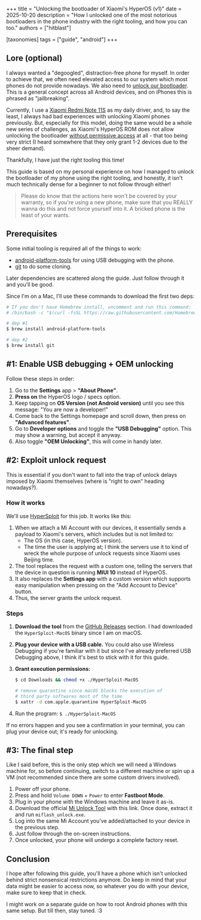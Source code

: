 +++
title = "Unlocking the bootloader of Xiaomi's HyperOS (v1)"
date = 2025-10-20
description = "How I unlocked one of the most notorious bootloaders in the phone industry with the right tooling, and how you can too."
authors = ["hitblast"]

[taxonomies]
tags = ["guide", "android"]
+++

## Lore (optional)

I always wanted a "degoogled", distraction-free phone for myself. In order to achieve that, we often need elevated access to our system which most phones do not provide nowadays. We also need to [unlock our bootloader](https://source.android.com/docs/core/architecture/bootloader/locking_unlocking). This is a general concept across all Android devices, and on iPhones this is phrased as "jailbreaking".

Currently, I use a [Xiaomi Redmi Note 11S](https://www.mi.com/global/product/redmi-note-11s/specs/) as my daily driver, and, to say the least, I always had bad experiences with unlocking Xiaomi phones previously. But, especially for this model, doing the same would be a whole new series of challenges, as Xiaomi's HyperOS ROM does not allow
unlocking the bootloader [without permissive access](https://xiaomitime.com/bootloader-unlocking-comes-to-an-end-with-xiaomi-hyperos-2-0-12926/) at all - that too being very strict (I heard somewhere that they only grant
1-2 devices due to the sheer demand).

Thankfully, I have just the right tooling this time!

This guide is based on my personal experience on how I managed to unlock the bootloader of my phone using the right tooling, and honestly, it isn't much technically dense for a beginner to not follow through either!

> Please do know that the actions here won't be covered by your warranty, so if you're using a new phone, make sure that you REALLY wanna do this and not force yourself into it. A bricked phone is the least of your wants.

## Prerequisites

Some initial tooling is required all of the things to work:

- [android-platform-tools](https://dev.to/james_robert/quick-guide-to-installing-android-sdk-platform-tools-on-macos-and-windows-266c) for using USB debugging with the phone.
- [git](https://git-scm.com) to do some cloning.

Later dependencies are scattered along the guide. Just follow through it and you'll be good.

Since I'm on a Mac, I'll use these commands to download the first two deps:

```bash
# If you don't have Homebrew install, uncomment and run this command:
# /bin/bash -c "$(curl -fsSL https://raw.githubusercontent.com/Homebrew/install/HEAD/install.sh)"

# dep #1
$ brew install android-platform-tools

# dep #2
$ brew install git
```

## #1: Enable USB debugging + OEM unlocking

Follow these steps in order:

1. Go to the **Settings** app > **"About Phone"**.
2. **Press on** the HyperOS logo / specs option.
3. Keep tapping on **OS Version (not Android version)** until you see this message: "You are now a developer!"
4. Come back to the Settings homepage and scroll down, then press on **"Advanced features"**.
5. Go to **Developer options** and toggle the **"USB Debugging"** option. This may show a warning, but accept it anyway.
6. Also toggle **"OEM Unlocking"**, this will come in handy later.

## #2: Exploit unlock request

This is essential if you don't want to fall into the trap of unlock delays imposed by Xiaomi themselves (where is "right to own" heading nowadays?).

### How it works

We'll use [HyperSploit](https://github.com/TheAirBlow/HyperSploit) for this job. It works like this:

1. When we attach a Mi Account with our devices, it essentially sends a payload to Xiaomi's servers, which includes but is not limited to:
    - The OS (in this case, HyperOS version).
    - The time the user is applying at; I think the servers use it to kind of wreck the whole purpose of unlock requests since Xiaomi uses Beijing time.
2. The tool replaces the request with a custom one, telling the servers that the device in question is running **MIUI 10** instead of HyperOS.
3. It also replaces the **Settings app** with a custom version which supports easy manipulation when pressing on the "Add Account to Device" button.
4. Thus, the server grants the unlock request.

### Steps

1. **Download the tool** from the [GitHub Releases](https://github.com/TheAirBlow/HyperSploit/releases) section. I had downloaded the `HyperSploit-MacOS` binary since I am on macOS.
2. **Plug your device with a USB cable.** You could also use Wireless Debugging if you're familiar with it but since I've already preferred USB Debugging above, I think it's best to stick with it for this guide.
3. **Grant execution permissions:**

    ```bash
    $ cd Downloads && chmod +x ./HyperSploit-MacOS

    # remove quarantine since macOS blocks the execution of
    # third party softwares most of the time
    $ xattr -d com.apple.quarantine HyperSploit-MacOS
    ```
4. Run the program: `$ ./HyperSploit-MacOS`

If no errors happen and you see a confirmation in your terminal, you can plug your device out; it's ready for unlocking.

## #3: The final step

Like I said before, this is the only step which we will need a Windows machine for, so before continuing, switch to a different machine or spin up a VM (not recommended since there are some custom drivers involved).

1. Power off your phone.
2. Press and hold `Volume DOWN` + `Power` to enter **Fastboot Mode**.
3. Plug in your phone with the Windows machine and leave it as-is.
4. Download the official [Mi Unlock Tool](https://miuirom.xiaomi.com/rom/u1106245679/7.6.727.43/miflash_unlock_en_7.6.727.43.zip) with this link. Once done, extract it and run `miflash_unlock.exe`.
5. Log into the same Mi Account you've added/attached to your device in the previous step.
6. Just follow through the on-screen instructions.
7. Once unlocked, your phone will undergo a complete factory reset.

## Conclusion

I hope after following this guide, you'll have a phone which isn't unlocked behind strict nonsensical restrictions anymore. Do keep in mind that your data might be easier to access now, so whatever you do with your device, make sure to keep that in check.

I might work on a separate guide on how to root Android phones with this same setup. But till then, stay tuned. :3
